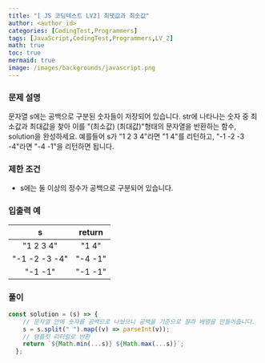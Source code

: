 ```yaml
---
title: "[ JS 코딩테스트 LV2] 최댓값과 최솟값"
author: <author_id>
categories: [CodingTest,Programmers]
tags: [JavaScript,CodingTest,Programmers,LV_2]
math: true
toc: true
mermaid: true
image: /images/backgrounds/javascript.png
---
```


### 문제 설명
문자열 s에는 공백으로 구분된 숫자들이 저장되어 있습니다. str에 나타나는 숫자 중 최소값과 최대값을 찾아 이를 "(최소값) (최대값)"형태의 문자열을 반환하는 함수, solution을 완성하세요.
예를들어 s가 "1 2 3 4"라면 "1 4"를 리턴하고, "-1 -2 -3 -4"라면 "-4 -1"을 리턴하면 됩니다.

### 제한 조건
- s에는 둘 이상의 정수가 공백으로 구분되어 있습니다.

### 입출력 예

|s|	return|
|:--:|:--:|
|"1 2 3 4"	|"1 4"|
|"-1 -2 -3 -4"|	"-4 -1"|
|"-1 -1"	|"-1 -1"|

### 풀이
```javascript
const solution = (s) => {
    // 문자열 안에 숫자를 공백으로 나눴으니 공백을 기준으로 잘라 배열을 만들어줍니다.
    s = s.split(" ").map((v) => parseInt(v));
    // 템플릿 리터럴로 반환
    return `${Math.min(...s)} ${Math.max(...s)}`;
  };
```
